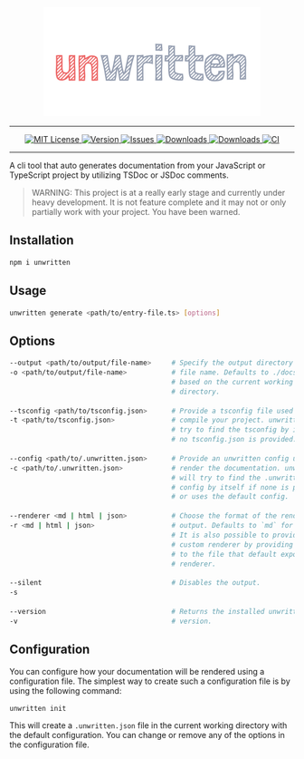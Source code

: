 <div align="center">
  <picture>
    <source media="(prefers-color-scheme: dark)" srcset="assets/unwritten-dark.svg">
    <source media="(prefers-color-scheme: light)" srcset="assets/unwritten-light.svg">
    <img alt="unwritten" src="assets/unwritten.svg">
  </picture>
</div>

---

<div align="center">
  <a href="https://github.com/schoero/unwritten/blob/main/LICENSE">
    <img alt="MIT License" src="https://img.shields.io/npm/l/unwritten?labelColor=454c5c&color=00AD51&&style=flat-square">
  </a>
  <a href="https://www.npmjs.com/package/unwritten">
    <img alt="Version" src="https://img.shields.io/npm/v/unwritten?labelColor=454c5c&color=00AD51&&style=flat-square">
  </a>
  <a href="https://github.com/schoero/unwritten/issues">
    <img alt="Issues" src="https://img.shields.io/github/issues-raw/schoero/unwritten?labelColor=454c5c&color=00AD51&&style=flat-square">
  </a>
  <a href="https://www.npmjs.com/package/unwritten">
    <img alt="Downloads" src="https://img.shields.io/npm/dw/unwritten?labelColor=454c5c&color=00AD51&&style=flat-square">
  </a>
  <a href="https://github.com/schoero/unwritten/stargazers">
    <img alt="Downloads" src="https://img.shields.io/github/stars/schoero/unwritten?labelColor=454c5c&color=00AD51&&style=flat-square">
  </a>
  <a href="https://github.com/schoero/unwritten/actions?query=workflow%3ACI">
    <img alt="CI" src="https://img.shields.io/github/workflow/status/schoero/unwritten/CI?labelColor=454c5c&color=00AD51&&style=flat-square">
  </a>
</div>

---

A cli tool that auto generates documentation from your JavaScript or TypeScript project by utilizing TSDoc or JSDoc comments.

> WARNING: This project is at a really early stage and currently under heavy development. It is not feature complete and it may not or only partially work with your project. You have been warned.

## Installation

```sh
npm i unwritten
```

## Usage

```sh
unwritten generate <path/to/entry-file.ts> [options]
```

## Options

```sh
--output <path/to/output/file-name>     # Specify the output directory and the
-o <path/to/output/file-name>           # file name. Defaults to ./docs/api 
                                        # based on the current working 
                                        # directory.

--tsconfig <path/to/tsconfig.json>      # Provide a tsconfig file used to
-t <path/to/tsconfig.json>              # compile your project. unwritten will
                                        # try to find the tsconfig by itself if
                                        # no tsconfig.json is provided.

--config <path/to/.unwritten.json>      # Provide an unwritten config used to
-c <path/to/.unwritten.json>            # render the documentation. unwritten
                                        # will try to find the .unwritten.json
                                        # config by itself if none is provided
                                        # or uses the default config.

--renderer <md | html | json>           # Choose the format of the rendered 
-r <md | html | json>                   # output. Defaults to `md` for markdown.
                                        # It is also possible to provide a
                                        # custom renderer by providing the path
                                        # to the file that default exports the 
                                        # renderer.

--silent                                # Disables the output.
-s

--version                               # Returns the installed unwritten
-v                                      # version.
```

## Configuration

You can configure how your documentation will be rendered using a configuration file. The simplest way to create such a configuration file is by using the following command:

```sh
unwritten init
```

This will create a `.unwritten.json` file in the current working directory with the default configuration. You can change or remove any of the options in the configuration file.
